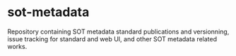 # sot-metadata
Repository containing SOT metadata standard publications and versionning, issue tracking for standard and web UI, and other SOT metadata related works.
